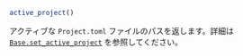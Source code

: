 ```julia
active_project()
```

アクティブな `Project.toml` ファイルのパスを返します。詳細は [`Base.set_active_project`](@ref) を参照してください。
